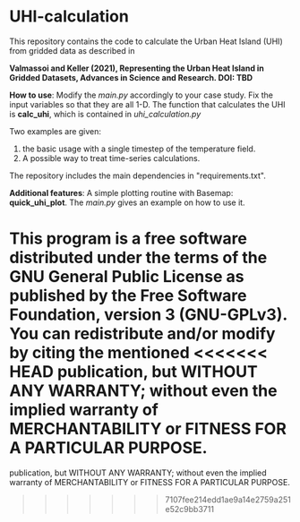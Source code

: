 # UHI-calculation
This repository contains the code to calculate the Urban Heat Island (UHI) from gridded data as described in

**Valmassoi and Keller (2021), Representing the Urban Heat Island in Gridded Datasets, Advances in Science and Research.
DOI: TBD**


**How to use**:
Modify the _main.py_ accordingly to your case study. Fix the input variables so that they are all 1-D.
The function that calculates the UHI is **calc_uhi**, which is contained in _uhi_calculation.py_

Two examples are given:
1. the basic usage with a single timestep of the temperature field.
2. A possible way to treat time-series calculations.

The repository includes the main dependencies in "requirements.txt".

**Additional features**:
A simple plotting routine with Basemap: **quick_uhi_plot**. The _main.py_ gives an example on how to use it.



This program is a free software distributed under the terms of the GNU General Public License as published by
the Free Software Foundation, version 3 (GNU-GPLv3). You can redistribute and/or modify by citing the mentioned 
<<<<<<< HEAD
publication, but WITHOUT ANY WARRANTY; without even the implied warranty of  MERCHANTABILITY or FITNESS FOR A PARTICULAR PURPOSE.
=======
publication, but WITHOUT ANY WARRANTY; without even the implied warranty of  MERCHANTABILITY or FITNESS FOR A PARTICULAR PURPOSE.
>>>>>>> 7107fee214edd1ae9a14e2759a251e52c9bb3711
